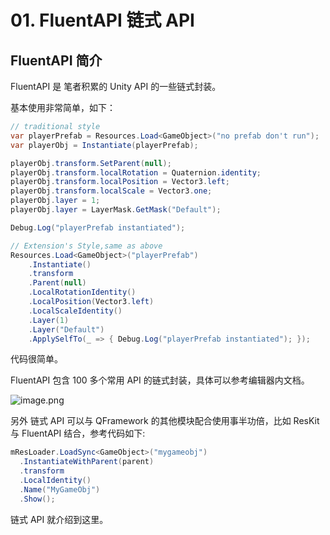﻿# 01. FluentAPI 链式 API

## FluentAPI 简介
FluentAPI 是 笔者积累的 Unity API 的一些链式封装。

基本使用非常简单，如下：
```csharp
// traditional style
var playerPrefab = Resources.Load<GameObject>("no prefab don't run");
var playerObj = Instantiate(playerPrefab);

playerObj.transform.SetParent(null);
playerObj.transform.localRotation = Quaternion.identity;
playerObj.transform.localPosition = Vector3.left;
playerObj.transform.localScale = Vector3.one;
playerObj.layer = 1;
playerObj.layer = LayerMask.GetMask("Default");

Debug.Log("playerPrefab instantiated");

// Extension's Style,same as above 
Resources.Load<GameObject>("playerPrefab")
    .Instantiate()
    .transform
    .Parent(null)
    .LocalRotationIdentity()
    .LocalPosition(Vector3.left)
    .LocalScaleIdentity()
    .Layer(1)
    .Layer("Default")
    .ApplySelfTo(_ => { Debug.Log("playerPrefab instantiated"); });
```

代码很简单。

FluentAPI 包含 100 多个常用 API 的链式封装，具体可以参考编辑器内文档。

![image.png](https://file.liangxiegame.com/67604baa-a9ca-4f03-8f7a-c1f88be322b7.png)

另外 链式 API 可以与 QFramework 的其他模块配合使用事半功倍，比如 ResKit 与 FluentAPI 结合，参考代码如下:

```csharp
mResLoader.LoadSync<GameObject>("mygameobj")
  .InstantiateWithParent(parent)
  .transform
  .LocalIdentity()
  .Name("MyGameObj")
  .Show();
```


链式 API 就介绍到这里。